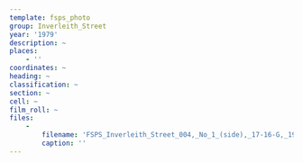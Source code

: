 ```yaml
---
template: fsps_photo
group: Inverleith_Street
year: '1979'
description: ~
places:
    - ''
coordinates: ~
heading: ~
classification: ~
section: ~
cell: ~
film_roll: ~
files:
    -
        filename: 'FSPS_Inverleith_Street_004,_No_1_(side),_17-16-G,_1979.png'
        caption: ''
---
```

